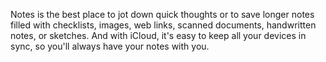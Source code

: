 Notes is the best place to jot down quick thoughts or to save longer notes filled with checklists, images, web links, scanned documents, handwritten notes, or sketches. And with iCloud, it's easy to keep all your devices in sync, so you'll always have your notes with you.
